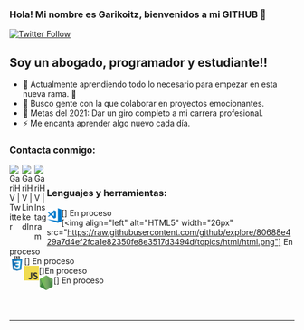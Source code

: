 ### Hola! Mi nombre es Garikoitz, bienvenidos a mi GITHUB  👋

[![Twitter Follow](https://img.shields.io/twitter/follow/gariherrero?color=1DA1F2&logo=twitter&style=for-the-badge)](https://twitter.com/gariherrero)

## Soy un abogado, programador y  estudiante!!

- 🌱 Actualmente aprendiendo todo lo necesario para empezar en esta nueva rama. 🤣
- 👯 Busco gente con la que colaborar en proyectos emocionantes.
- 🥅 Metas del 2021: Dar un giro completo a mi carrera profesional.
- ⚡ Me encanta aprender algo nuevo cada día.

### Contacta conmigo:

[<img align="left" alt="GariHV | Twitter" width="22px" src="https://cdn.jsdelivr.net/npm/simple-icons@v3/icons/twitter.svg" />][twitter]
[<img align="left" alt="GariHV | LinkedIn" width="22px" src="https://cdn.jsdelivr.net/npm/simple-icons@v3/icons/linkedin.svg" />][linkedin]
[<img align="left" alt="GariHV | Instagram" width="22px" src="https://cdn.jsdelivr.net/npm/simple-icons@v3/icons/instagram.svg" />][instagram]

<br />

### Lenguajes y herramientas:

[<img align="left" alt="Visual Studio Code" width="26px" src="https://raw.githubusercontent.com/github/explore/80688e429a7d4ef2fca1e82350fe8e3517d3494d/topics/visual-studio-code/visual-studio-code.png" />] En proceso <br />
[<img align="left" alt="HTML5" width="26px" src="https://raw.githubusercontent.com/github/explore/80688e429a7d4ef2fca1e82350fe8e3517d3494d/topics/html/html.png"] En proceso <br />
[<img align="left" alt="CSS3" width="26px" src="https://raw.githubusercontent.com/github/explore/80688e429a7d4ef2fca1e82350fe8e3517d3494d/topics/css/css.png" />] En proceso <br />
[<img align="left" alt="JavaScript" width="26px" src="https://raw.githubusercontent.com/github/explore/80688e429a7d4ef2fca1e82350fe8e3517d3494d/topics/javascript/javascript.png" />]En proceso <br />
[<img align="left" alt="Node.js" width="26px" src="https://raw.githubusercontent.com/github/explore/80688e429a7d4ef2fca1e82350fe8e3517d3494d/topics/nodejs/nodejs.png" />] En proceso <br />


<br />
<br />

---



[twitter]: https://twitter.com/gariherrero
[instagram]: https://instagram.com/gariherrero
[linkedin]: https://www.linkedin.com/in/garikoitz-herrero-vargas-25303487/
